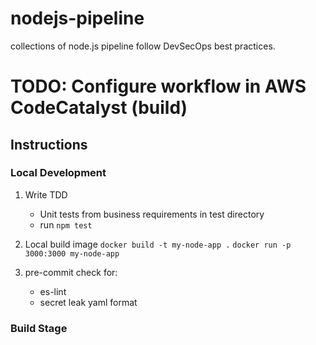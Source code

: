 # nodejs-pipeline
collections of node.js pipeline follow DevSecOps best practices.

# TODO: Configure workflow in AWS CodeCatalyst (build)

## Instructions

### Local Development
1. Write TDD
   - Unit tests from business requirements in test directory
   - run `npm test`
2. Local build image
   `docker build -t my-node-app .`
   `docker run -p 3000:3000 my-node-app`


3. pre-commit check for:
    - es-lint
    - secret leak yaml format

### Build Stage